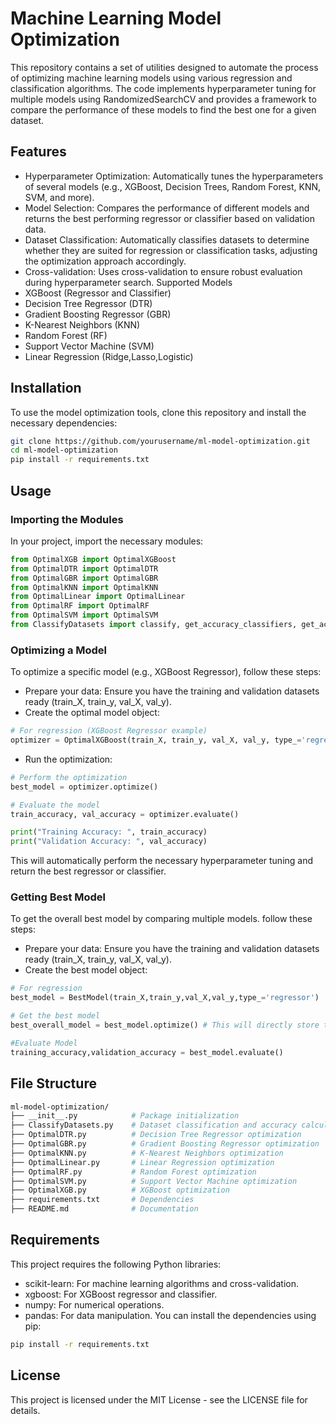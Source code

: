 # Machine Learning Model Optimization
This repository contains a set of utilities designed to automate the process of optimizing machine learning models using various regression and classification algorithms. The code implements hyperparameter tuning for multiple models using RandomizedSearchCV and provides a framework to compare the performance of these models to find the best one for a given dataset.

## Features
 - Hyperparameter Optimization: Automatically tunes the hyperparameters of several models (e.g., XGBoost, Decision Trees, Random Forest, KNN, SVM, and more).
 - Model Selection: Compares the performance of different models and returns the best performing regressor or classifier based on validation data.
 - Dataset Classification: Automatically classifies datasets to determine whether they are suited for regression or classification tasks, adjusting the optimization approach accordingly.
 - Cross-validation: Uses cross-validation to ensure robust evaluation during hyperparameter search.
Supported Models
 - XGBoost (Regressor and Classifier)
 - Decision Tree Regressor (DTR)
 - Gradient Boosting Regressor (GBR)
 - K-Nearest Neighbors (KNN)
 - Random Forest (RF)
 - Support Vector Machine (SVM)
 - Linear Regression (Ridge,Lasso,Logistic)
## Installation
To use the model optimization tools, clone this repository and install the necessary dependencies:
```bash
git clone https://github.com/yourusername/ml-model-optimization.git
cd ml-model-optimization
pip install -r requirements.txt
```
## Usage
### Importing the Modules
In your project, import the necessary modules:
```Python
from OptimalXGB import OptimalXGBoost
from OptimalDTR import OptimalDTR
from OptimalGBR import OptimalGBR
from OptimalKNN import OptimalKNN
from OptimalLinear import OptimalLinear
from OptimalRF import OptimalRF
from OptimalSVM import OptimalSVM
from ClassifyDatasets import classify, get_accuracy_classifiers, get_accuracy_regressors
```
### Optimizing a Model
To optimize a specific model (e.g., XGBoost Regressor), follow these steps:

 - Prepare your data: Ensure you have the training and validation datasets ready (train_X, train_y, val_X, val_y).
 - Create the optimal model object:
```Python
# For regression (XGBoost Regressor example)
optimizer = OptimalXGBoost(train_X, train_y, val_X, val_y, type_='regressor')
```
 - Run the optimization:
```Python
# Perform the optimization
best_model = optimizer.optimize()

# Evaluate the model
train_accuracy, val_accuracy = optimizer.evaluate()

print("Training Accuracy: ", train_accuracy)
print("Validation Accuracy: ", val_accuracy)
```
This will automatically perform the necessary hyperparameter tuning and return the best regressor or classifier.

### Getting Best Model
To get the overall best model by comparing multiple models. follow these steps:

 - Prepare your data: Ensure you have the training and validation datasets ready (train_X, train_y, val_X, val_y).
 - Create the best model object:
```Python
# For regression
best_model = BestModel(train_X,train_y,val_X,val_y,type_='regressor')

# Get the best model
best_overall_model = best_model.optimize() # This will directly store the model (like DecisionTreeRegressor(),Ridge()...etc)

#Evaluate Model
training_accuracy,validation_accuracy = best_model.evaluate()
```
## File Structure
```bash
ml-model-optimization/
├── __init__.py            # Package initialization
├── ClassifyDatasets.py    # Dataset classification and accuracy calculation
├── OptimalDTR.py          # Decision Tree Regressor optimization
├── OptimalGBR.py          # Gradient Boosting Regressor optimization
├── OptimalKNN.py          # K-Nearest Neighbors optimization
├── OptimalLinear.py       # Linear Regression optimization
├── OptimalRF.py           # Random Forest optimization
├── OptimalSVM.py          # Support Vector Machine optimization
├── OptimalXGB.py          # XGBoost optimization
├── requirements.txt       # Dependencies
├── README.md              # Documentation
```
## Requirements
This project requires the following Python libraries:

 - scikit-learn: For machine learning algorithms and cross-validation.
 - xgboost: For XGBoost regressor and classifier.
 - numpy: For numerical operations.
 - pandas: For data manipulation.
You can install the dependencies using pip:
```bash
pip install -r requirements.txt
```
## License
This project is licensed under the MIT License - see the LICENSE file for details.








